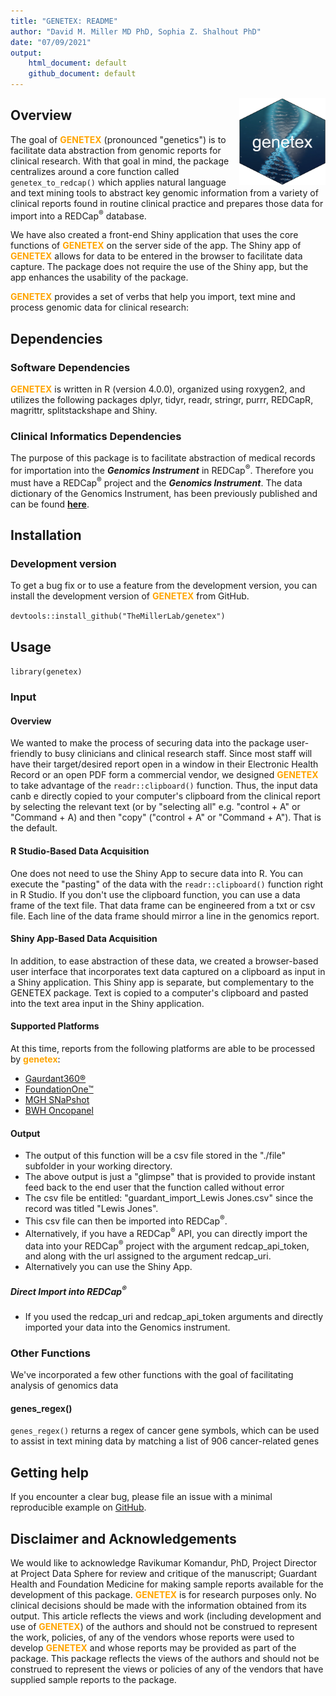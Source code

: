 ```yaml
---
title: "GENETEX: README"
author: "David M. Miller MD PhD, Sophia Z. Shalhout PhD"
date: "07/09/2021"
output: 
    html_document: default
    github_document: default
---
```


<img src='man/figures/logo.png' align="right" height="139" />

<!-- badges: start -->
<!-- badges: end -->

## Overview  
The goal of <font color = 'orange' ><b>GENETEX</b></font> (pronounced "genetics") is to facilitate data abstraction from genomic reports for clinical research. With that goal in mind, the package centralizes around a core function called `genetex_to_redcap()` which applies natural language and text mining tools to abstract key genomic information from a variety of clinical reports found in routine clinical practice and prepares those data for import into a REDCap<sup>&#174;</sup> database.   

We have also created a front-end Shiny application that uses the core functions of <font color = 'orange' ><b>GENETEX</b></font> on the server side of the app. The Shiny app of <font color = 'orange' ><b>GENETEX</b></font> allows for data to be entered in the browser to facilitate data capture. The package does not require the use of the Shiny app, but the app enhances the usability of the package.


<font color = 'orange' ><b>GENETEX</b></font> provides a set of verbs that help you import, text mine and process genomic data for clinical research:  

## Dependencies
### Software Dependencies
<font color = 'orange' ><b>GENETEX</b></font> is written in R (version 4.0.0), organized using roxygen2, and utilizes the following packages dplyr, tidyr, readr, stringr, purrr, REDCapR, magrittr, splitstackshape and Shiny.

### Clinical Informatics Dependencies
The purpose of this package is to facilitate abstraction of medical records for importation into the ***Genomics Instrument*** in REDCap<sup>&#174;</sup>. Therefore you must have a REDCap<sup>&#174;</sup> project and the ***Genomics Instrument***. The data dictionary of the Genomics Instrument, has been previously published and can be found **[here](https://www.themillerlab.io/post/optimizing_rwd_collection-clinical_genomics/)**. 

## Installation

### Development version

To get a bug fix or to use a feature from the development version, you can install 
the development version of <font color = 'orange' ><b>GENETEX</b></font> from GitHub.

`devtools::install_github("TheMillerLab/genetex")`


## Usage
`library(genetex)`

### Input  
#### Overview  
We wanted to make the process of securing data into the package user-friendly to busy clinicians and clinical research staff. Since most staff will have their target/desired report open in a window in their Electronic Health Record or an open PDF form a commercial vendor, we designed <font color = 'orange' ><b>GENETEX</b></font> to take advantage of the `readr::clipboard()` function. Thus, the input data canb e directly copied to your computer's clipboard from the clinical report by selecting the relevant text (or by "selecting all" e.g. "control + A" or "Command + A) and then "copy" ("control + A" or "Command + A"). That is the default.  

#### R Studio-Based Data Acquisition
One does not need to use the Shiny App to secure data into R. You can execute the "pasting" of the data with the `readr::clipboard()` function right in R Studio. If you don't use the clipboard function, you can use a data frame of the text file. That data frame can be engineered from a txt or csv file. Each line of the data frame should mirror a line in the genomics report.  

#### Shiny App-Based Data Acquisition  
In addition, to ease abstraction of these data, we created a browser-based user interface that incorporates text data captured on a clipboard as input in a Shiny application. This Shiny app is separate, but complementary to the GENETEX package. Text is copied to a computer's clipboard and pasted into the text area input in the Shiny application. 

#### Supported Platforms  
At this time, reports from the following platforms are able to be processed by <font color = 'orange' ><b>genetex</b></font>:  

* [Gaurdant360&reg;](https://guardanthealth.com)  
* [FoundationOne&trade;](https://www.foundationmedicine.co.uk)  
* [MGH SNaPshot](https://www.massgeneral.org/pathology/services/center-for-integrated-diagnostics-default)  
* [BWH Oncopanel](https://www.brighamandwomens.org/pathology/center-for-advanced-molecular-diagnostics/molecular-diagnostics-laboratory)  


#### Output  
- The output of this function will be a csv file stored in the "./file" subfolder in your working directory.  
- The above output is just a "glimpse" that is provided to provide instant feed back to the end user that the function called without error
- The csv file be entitled: "guardant_import_Lewis Jones.csv" since the record was titled "Lewis Jones".  
- This csv file can then be imported into REDCap<sup>&#174;</sup>.  
- Alternatively, if you have a REDCap<sup>&#174;</sup> API, you can directly import the data into your REDCap<sup>&#174;</sup> project with the argument redcap_api_token, and along with the url assigned to the argument redcap_uri. 
- Alternatively you can use the Shiny App.

##### Direct Import into REDCap<sup>&#174;</sup>
- If you used the redcap_uri and redcap_api_token arguments and directly imported your data into the Genomics instrument. 


### Other Functions
We've incorporated a few other functions with the goal of facilitating analysis of genomics data  

#### genes_regex()
`genes_regex()` returns a regex of cancer gene symbols, which can be used to assist in text mining data by matching a list of 906 cancer-related genes


## Getting help

If you encounter a clear bug, please file an issue with a minimal reproducible example on [GitHub](https://github.com/TheMillerLab/genetex/issues).

## Disclaimer and Acknowledgements
We would like to acknowledge Ravikumar Komandur, PhD, Project Director at Project Data Sphere for review and critique of the manuscript; Guardant Health and Foundation Medicine for making sample reports available for the development of this package. <font color = 'orange' ><b>GENETEX</b></font> is for research purposes only. No clinical decisions should be made with the information obtained from its output. This article reflects the views and work (including development and use of <font color = 'orange' ><b>GENETEX</b></font>) of the authors and should not be construed to represent the work, policies, of any of the vendors whose reports were used to develop <font color = 'orange' ><b>GENETEX</b></font> and whose reports may be provided as part of the package. This package reflects the views of the authors and should not be construed to represent the views or policies of any of the vendors that have supplied sample reports to the package.

